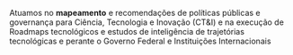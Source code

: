 Atuamos no <strong>mapeamento</strong> e recomendações de políticas públicas e governança para Ciência, Tecnologia e Inovação (CT&I) e na execução de Roadmaps tecnológicos e estudos de inteligência de trajetórias tecnológicas e perante o Governo Federal e Instituições Internacionais
